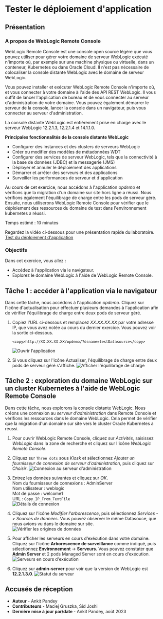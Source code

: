# Tester le déploiement d'application

## Présentation

### A propos de WebLogic Remote Console

WebLogic Remote Console est une console open source légère que vous pouvez utiliser pour gérer votre domaine de serveur WebLogic exécuté n'importe où, par exemple sur une machine physique ou virtuelle, dans un conteneur, Kubernetes ou dans Oracle Cloud. Il n'est pas nécessaire de colocaliser la console distante WebLogic avec le domaine de serveur WebLogic.

Vous pouvez installer et exécuter WebLogic Remote Console n'importe où, et vous connecter à votre domaine à l'aide des API REST WebLogic. Il vous suffit de lancer l'application de bureau et de vous connecter au serveur d'administration de votre domaine. Vous pouvez également démarrer le serveur de la console, lancer la console dans un navigateur, puis vous connecter au serveur d'administration.

La console distante WebLogic est entièrement prise en charge avec le serveur WebLogic 12.2.1.3, 12.2.1.4 et 14.1.1.0.

**Principales fonctionnalités de la console distante WebLogic**

*   Configurer des instances et des clusters de serveurs WebLogic
*   Créer ou modifier des modèles de métadonnées WDT
*   Configurer des services de serveur WebLogic, tels que la connectivité à la base de données (JDBC) et la messagerie (JMS)
*   Déployer et annuler le déploiement des applications
*   Démarrer et arrêter des serveurs et des applications
*   Surveiller les performances de serveur et d'application

Au cours de cet exercice, nous accédons à l'application _opdemo_ et vérifions que la migration d'un domaine sur site hors ligne a réussi. Nous vérifions également l'équilibrage de charge entre les pods de serveur géré. Ensuite, nous utiliserons WebLogic Remote Console pour vérifier que le déploiement des ressources du domaine de test dans l'environnement kubernetes a réussi.

Temps estimé : 10 minutes

Regardez la vidéo ci-dessous pour une présentation rapide du laboratoire. [Test du déploiement d'application](videohub:1_1khcsrbq)

### Objectifs

Dans cet exercice, vous allez :

*   Accédez à l'application via le navigateur.
*   Explorez le domaine WebLogic à l'aide de WebLogic Remote Console.

## Tâche 1 : accéder à l'application via le navigateur

Dans cette tâche, nous accédons à l'application _opdemo_. Cliquez sur l'icône d'actualisation pour effectuer plusieurs demandes à l'application afin de vérifier l'équilibrage de charge entre deux pods de serveur géré.

1.  Copiez l'URL ci-dessous et remplacez _XX.XX.XX.XX_ par votre adresse IP, que vous avez notée au cours du dernier exercice. Vous pouvez voir la sortie ci-dessous.
    
        <copy>http://XX.XX.XX.XX/opdemo/?dsname=testDatasource</copy>
        
    
    ![Ouvrir l'application](images/open-application.png)
    
2.  Si vous cliquez sur l'icône Actualiser, l'équilibrage de charge entre deux pods de serveur géré s'affiche. ![Afficher l'équilibrage de charge](images/show-load-balancing.png)
    

## Tâche 2 : exploration du domaine WebLogic sur un cluster Kubernetes à l'aide de WebLogic Remote Console

Dans cette tâche, nous explorons la console distante WebLogic. Nous créons une connexion au _serveur d'administration_ dans Remote Console et vérifions les ressources dans le domaine WebLogic. Cela permet de vérifier que la migration d'un domaine sur site vers le cluster Oracle Kubernetes a réussi.

1.  Pour ouvrir WebLogic Remote Console, cliquez sur _Activités_, saisissez _WebLogic_ dans la zone de recherche et cliquez sur l'icône _WebLogic Remote Console_.
    
2.  Cliquez sur `Three dots` sous _Kiosk_ et sélectionnez _Ajouter un fournisseur de connexion de serveur d'administration_, puis cliquez sur _Choisir_. ![Connexion au serveur d'administration](images/adminserver-connection.png)
    
3.  Entrez les données suivantes et cliquez sur _OK_.  
    Nom du fournisseur de connexions : AdminServer  
    Nom utilisateur : weblogic  
    Mot de passe : welcome1  
    URL : `Copy_IP_From_TextFile`  
    ![Détails de connexion](images/connection-details.png)
    
4.  Cliquez sur l'icône _Modifier l'arborescence_, puis sélectionnez _Services_ -> _Sources de données_. Vous pouvez observer le même Datasouce, que nous avions vu dans le domaine sur site. ![Vérifier les origines de données](images/verify-datasources.png)
    
5.  Pour afficher les serveurs en cours d'exécution dans votre domaine. Cliquez sur l'icône **Arborescence de surveillance** comme indiqué, puis sélectionnez **Environnement** -> **Serveurs**. Vous pouvez constater que **Admin Server** et 2 pods Managed Server sont en cours d'exécution. ![Serveurs en cours d'exécution](images/running-server-status.png)
    
6.  Cliquez sur **admin-server** pour voir que la version de WebLogic est **12.2.1.3.0**. ![Statut du serveur](images/wls-version.png)
    

## Accusés de réception

*   **Auteur** - Ankit Pandey
*   **Contributeurs** - Maciej Gruszka, Sid Joshi
*   **Dernière mise à jour par/date** - Ankit Pandey, août 2023